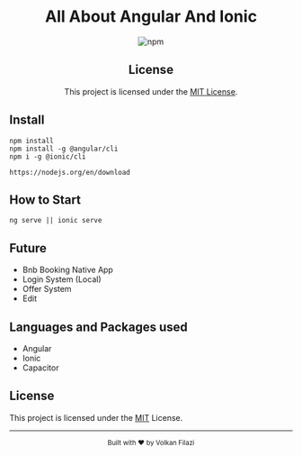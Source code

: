 <div align="center">
  <h1>All About Angular And Ionic</h1>
  
  ![npm](https://img.shields.io/npm/v/volki-counter-components)
  ## License

This project is licensed under the [MIT License](https://opensource.org/licenses/MIT).


</div>

## Install

```
npm install
npm install -g @angular/cli
npm i -g @ionic/cli

https://nodejs.org/en/download
```

## How to Start

```
ng serve || ionic serve
```
## Future
- Bnb Booking Native App
- Login System (Local)
- Offer System
- Edit

## Languages and Packages used
- Angular
- Ionic
- Capacitor

## License

This project is licensed under the [MIT](LICENSE) License.

---

<div align="center">
  <sub>Built with ❤️ by Volkan Filazi</sub>
</div>

